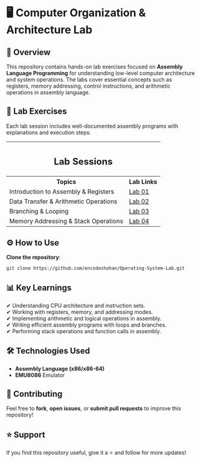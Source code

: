 # 🖥️ Computer Organization & Architecture Lab

## 📌 Overview
This repository contains hands-on lab exercises focused on **Assembly Language Programming** for understanding low-level computer architecture and system operations. The labs cover essential concepts such as registers, memory addressing, control instructions, and arithmetic operations in assembly language.

## 📂 Lab Exercises
Each lab session includes well-documented assembly programs with explanations and execution steps.

<table>
  <tr>
    <th colspan="2"><h2>Lab Sessions</h2></th>
  </tr>
  <tr>
    <th>Topics</th>
    <th>Lab Links</th>
  </tr>
  <tr>
    <td>Introduction to Assembly & Registers</td>
    <td><a href="https://github.com/encodeshohan/Computer-Organization-And-Architecture-Lab/tree/main/Lab-01">Lab 01</a></td>
  </tr>
  <tr>
    <td>Data Transfer & Arithmetic Operations</td>
    <td><a href="https://github.com/encodeshohan/Computer-Organization-And-Architecture-Lab/tree/main/Lab-02">Lab 02</a></td>
  </tr>
  <tr>
    <td>Branching & Looping</td>
    <td><a href="https://github.com/encodeshohan/Computer-Organization-And-Architecture-Lab/tree/main/Lab-03">Lab 03</a></td>
  </tr>
  <tr>
    <td>Memory Addressing & Stack Operations</td>
    <td><a href="https://github.com/encodeshohan/Computer-Organization-And-Architecture-Lab/tree/main/Lab-04">Lab 04</a></td>
  </tr>
</table>

## ⚙ How to Use 
**Clone the repository**:  
   ```bash
   git clone https://github.com/encodeshohan/Operating-System-Lab.git
   ```

## 📊 Key Learnings
✔ Understanding CPU architecture and instruction sets.  
✔ Working with registers, memory, and addressing modes.  
✔ Implementing arithmetic and logical operations in assembly.  
✔ Writing efficient assembly programs with loops and branches.  
✔ Performing stack operations and function calls in assembly.  

## 🛠 Technologies Used
- **Assembly Language (x86/x86-64)**
- **EMU8086** Emulator

## 🤝 Contributing
Feel free to **fork**, **open issues**, or **submit pull requests** to improve this repository!

## ⭐ Support
If you find this repository useful, give it a ⭐ and follow for more updates!
